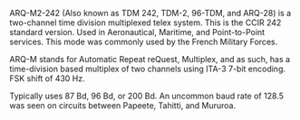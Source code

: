 ARQ-M2-242 (Also known as TDM 242, TDM-2, 96-TDM, and ARQ-28) is a two-channel time division multiplexed telex system. This is the CCIR 242 standard version. Used in Aeronautical, Maritime, and Point-to-Point services. This mode was commonly used by the French Military Forces.

ARQ-M stands for Automatic Repeat reQuest, Multiplex, and as such, has a time-division based multiplex of two channels using ITA-3 7-bit encoding. FSK shift of 430 Hz.

Typically uses 87 Bd, 96 Bd, or 200 Bd. An uncommon baud rate of 128.5 was seen on circuits between Papeete, Tahitti, and Mururoa.